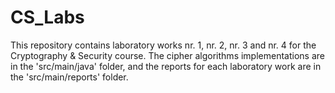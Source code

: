 # CS_Labs
This repository contains laboratory works nr. 1, nr. 2, nr. 3 and nr. 4 for the Cryptography & Security course.
The cipher algorithms implementations are in the 'src/main/java' folder, and the reports for each laboratory work are in the 'src/main/reports' folder.
